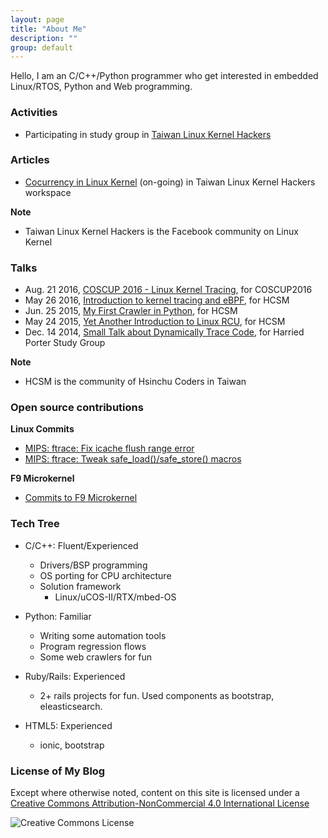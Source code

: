 ```yaml
---
layout: page
title: "About Me"
description: ""
group: default
---
```


Hello, I am an C/C++/Python programmer who get interested in embedded
Linux/RTOS, Python and Web programming.


### Activities
* Participating in study group in [Taiwan Linux Kernel Hackers](https://www.facebook.com/groups/twlinuxkernelhackers)

### Articles

* [Cocurrency in Linux Kernel](https://twlinuxkernelhackers.hackpad.com/Concurrency-in-Linux-Kernel-JX3tiL7l2Uo)
  (on-going) in Taiwan Linux Kernel Hackers workspace

**Note**

  * Taiwan Linux Kernel Hackers is the Facebook community on Linux Kernel

### Talks
* Aug. 21 2016, [COSCUP 2016 - Linux Kernel Tracing](http://www.slideshare.net/vh21/linux-kernel-tracing),
  for COSCUP2016
* May 26 2016, [Introduction to kernel tracing and eBPF](http://www.slideshare.net/vh21/meet-cutebetweenebpfandtracing),
  for HCSM
* Jun. 25 2015, [My First Crawler in Python](http://www.slideshare.net/vh21/my-firstcrawlerinpython),
  for HCSM
* May 24 2015, [Yet Another Introduction to Linux RCU](http://www.slideshare.net/vh21/yet-another-introduction-of-linux-rcu),
  for HCSM
* Dec. 14 2014, [Small Talk about Dynamically Trace Code](http://www.slideshare.net/vh21/trace-kernel-code-tips),
  for Harried Porter Study Group

**Note**

 * HCSM is the community of Hsinchu Coders in Taiwan

### Open source contributions
**Linux Commits**

* [MIPS: ftrace: Fix icache flush range error](http://patchwork.linux-mips.org/patch/6586/)
* [MIPS: ftrace: Tweak safe_load()/safe_store() macros](http://patchwork.linux-mips.org/patch/6585/)

**F9 Microkernel**

* [Commits to F9 Microkernel](https://github.com/f9micro/f9-kernel/commits?author=vh21)

### Tech Tree

* C/C++: Fluent/Experienced
  * Drivers/BSP programming
  * OS porting for CPU architecture
  * Solution framework
    * Linux/uCOS-II/RTX/mbed-OS

* Python: Familiar
  * Writing some automation tools
  * Program regression flows
  * Some web crawlers for fun

* Ruby/Rails: Experienced
  * 2+ rails projects for fun. Used components as bootstrap, eleasticsearch.

* HTML5: Experienced
  * ionic, bootstrap

### License of My Blog
Except where otherwise noted, content on this site is licensed under a
[Creative Commons Attribution-NonCommercial 4.0 International License](http://creativecommons.org/licenses/by-nc/4.0/)
<div class="license" class="text-center">
  <img alt="Creative Commons License" style="border-width:0" src="http://i.creativecommons.org/l/by-nc/4.0/88x31.png" /><br>
</div>
